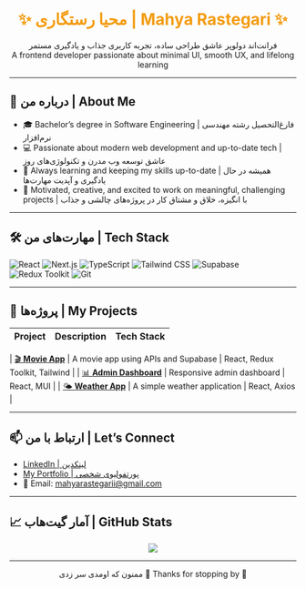 <h1 align="center" style="color:#f39c12;">✨ محیا رستگاری | Mahya Rastegari ✨</h1>

<p align="center">
فرانت‌اند دولوپر عاشق طراحی ساده، تجربه کاربری جذاب و یادگیری مستمر  
<br/>
A frontend developer passionate about minimal UI, smooth UX, and lifelong learning
</p>

---

## 🧠 درباره من | About Me

- 🎓 Bachelor’s degree in Software Engineering  | فارغ‌التحصیل رشته مهندسی نرم‌افزار
- 💻 Passionate about modern web development and up-to-date tech | عاشق توسعه وب مدرن و تکنولوژی‌های روز
- 🌱 Always learning and keeping my skills up-to-date | همیشه در حال یادگیری و آپدیت مهارت‌ها
- 🎯 Motivated, creative, and excited to work on meaningful, challenging projects | با انگیزه، خلاق و مشتاق کار در پروژه‌های چالشی و جذاب





---

## 🛠 مهارت‌های من | Tech Stack

![React](https://img.shields.io/badge/-React-61DAFB?logo=react&logoColor=white&style=flat)
![Next.js](https://img.shields.io/badge/-Next.js-black?logo=next.js&style=flat)
![TypeScript](https://img.shields.io/badge/-TypeScript-3178C6?logo=typescript&logoColor=white&style=flat)
![Tailwind CSS](https://img.shields.io/badge/-TailwindCSS-38B2AC?logo=tailwind-css&logoColor=white&style=flat)
![Supabase](https://img.shields.io/badge/-Supabase-3ECF8E?logo=supabase&logoColor=white&style=flat)
![Redux Toolkit](https://img.shields.io/badge/-Redux_Toolkit-764ABC?logo=redux&logoColor=white&style=flat)
![Git](https://img.shields.io/badge/-Git-F05032?logo=git&logoColor=white&style=flat)

---

## 🚀 پروژه‌ها | My Projects


| Project | Description | Tech Stack |
|--------|-------------|------------|

| [🎬 **Movie App**](movie-site-topaz.vercel.app) | A movie app using APIs and Supabase | React, Redux Toolkit, Tailwind |
| [📊 **Admin Dashboard**](admin-dashboard-alpha-five-14.vercel.app) | Responsive admin dashboard | React, MUI |
| [🌤 **Weather App**](weather-app-sand-alpha.vercel.app) | A simple weather application | React, Axios |


---

## 📫 ارتباط با من | Let’s Connect

- [LinkedIn | لینکدین](https://www.linkedin.com/in/mahya-rastegari-1380m843)  
- [My Portfolio | پورتفولیوی شخصی](https://your-portfolio-link.vercel.app)  
- 📧 Email: mahyarastegarii@gmail.com 

---

## 📈 آمار گیت‌هاب | GitHub Stats
<p align="center">
  <img src="https://github-readme-stats.vercel.app/api?username=mahya-rastegarii&show_icons=true&theme=tokyonight" />
</p>

---

<p align="center">
ممنون که اومدی سر زدی 💛  
Thanks for stopping by 🌟  
</p>
